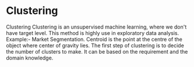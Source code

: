 # Clustering
Clustering
Clustering is an unsupervised machine learning, where we don't have target level. This method is highly use in exploratory data analysis. Example:- Market Segmentation.
Centroid is the point at the centre of the object where center of gravity lies.
The first step of clustering is to decide the number of clusters to make. It can be based on the requirement and the domain knowledge.
